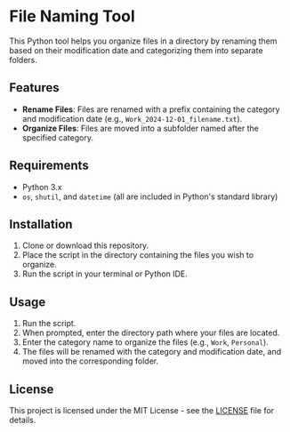 # File Naming Tool

This Python tool helps you organize files in a directory by renaming them based on their modification date and categorizing them into separate folders.

## Features

- **Rename Files**: Files are renamed with a prefix containing the category and modification date (e.g., `Work_2024-12-01_filename.txt`).
- **Organize Files**: Files are moved into a subfolder named after the specified category.

## Requirements

- Python 3.x
- `os`, `shutil`, and `datetime` (all are included in Python's standard library)

## Installation

1. Clone or download this repository.
2. Place the script in the directory containing the files you wish to organize.
3. Run the script in your terminal or Python IDE.

## Usage

1. Run the script.
2. When prompted, enter the directory path where your files are located.
3. Enter the category name to organize the files (e.g., `Work`, `Personal`).
4. The files will be renamed with the category and modification date, and moved into the corresponding folder.

## License

This project is licensed under the MIT License - see the [LICENSE](LICENSE) file for details.
